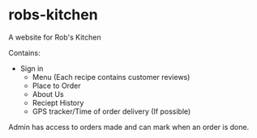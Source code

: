 # robs-kitchen
A website for Rob's Kitchen

Contains:
- Sign in
  - Menu (Each recipe contains customer reviews)
  - Place to Order
  - About Us
  - Reciept History
  - GPS tracker/Time of order delivery (If possible)

Admin has access to orders made and can mark when an order is done.
